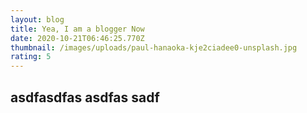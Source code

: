 ```yaml
---
layout: blog
title: Yea, I am a blogger Now
date: 2020-10-21T06:46:25.770Z
thumbnail: /images/uploads/paul-hanaoka-kje2ciadee0-unsplash.jpg
rating: 5
---
```

## asdfasdfas asdfas sadf